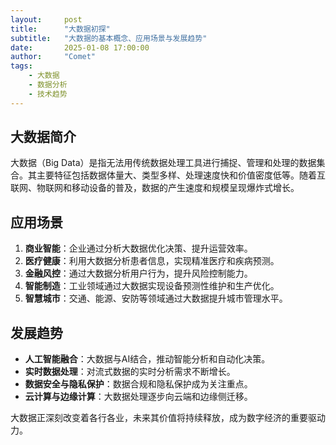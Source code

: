 ```yaml
---
layout:     post
title:      "大数据初探"
subtitle:   "大数据的基本概念、应用场景与发展趋势"
date:       2025-01-08 17:00:00
author:     "Comet"
tags:
    - 大数据
    - 数据分析
    - 技术趋势
---
```


## 大数据简介

大数据（Big Data）是指无法用传统数据处理工具进行捕捉、管理和处理的数据集合。其主要特征包括数据体量大、类型多样、处理速度快和价值密度低等。随着互联网、物联网和移动设备的普及，数据的产生速度和规模呈现爆炸式增长。

## 应用场景

1. **商业智能**：企业通过分析大数据优化决策、提升运营效率。
2. **医疗健康**：利用大数据分析患者信息，实现精准医疗和疾病预测。
3. **金融风控**：通过大数据分析用户行为，提升风险控制能力。
4. **智能制造**：工业领域通过大数据实现设备预测性维护和生产优化。
5. **智慧城市**：交通、能源、安防等领域通过大数据提升城市管理水平。

## 发展趋势

- **人工智能融合**：大数据与AI结合，推动智能分析和自动化决策。
- **实时数据处理**：对流式数据的实时分析需求不断增长。
- **数据安全与隐私保护**：数据合规和隐私保护成为关注重点。
- **云计算与边缘计算**：大数据处理逐步向云端和边缘侧迁移。

大数据正深刻改变着各行各业，未来其价值将持续释放，成为数字经济的重要驱动力。 